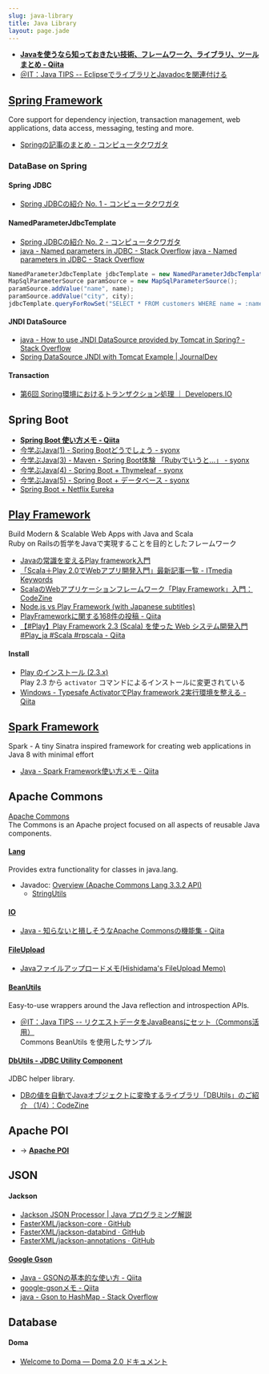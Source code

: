 ```yaml
---
slug: java-library
title: Java Library
layout: page.jade
---
```


- __[Javaを使うなら知っておきたい技術、フレームワーク、ライブラリ、ツールまとめ - Qiita](http://qiita.com/disc99/items/727b51dbe737602a5c91)__
- [＠IT：Java TIPS -- EclipseでライブラリとJavadocを関連付ける](http://www.atmarkit.co.jp/fjava/javatips/072eclipse024.html)


## [Spring Framework](http://projects.spring.io/spring-framework/)
Core support for dependency injection, transaction management, web applications, data access, messaging, testing and more.

- [Springの記事のまとめ - コンピュータクワガタ](http://kuwalab.hatenablog.jp/entry/spring)

### DataBase on Spring

#### Spring JDBC
- [Spring JDBCの紹介 No. 1 - コンピュータクワガタ](http://kuwalab.hatenablog.jp/entry/spring_jdbc/1)

#### NamedParameterJdbcTemplate
- [Spring JDBCの紹介 No. 2 - コンピュータクワガタ](http://kuwalab.hatenablog.jp/entry/spring_jdbc/2)
- [java - Named parameters in JDBC - Stack Overflow](http://stackoverflow.com/questions/2309970/named-parameters-in-jdbc)
[java - Named parameters in JDBC - Stack Overflow](http://stackoverflow.com/questions/2309970/named-parameters-in-jdbc)

```java
NamedParameterJdbcTemplate jdbcTemplate = new NamedParameterJdbcTemplate(dataSource);
MapSqlParameterSource paramSource = new MapSqlParameterSource();
paramSource.addValue("name", name);
paramSource.addValue("city", city);
jdbcTemplate.queryForRowSet("SELECT * FROM customers WHERE name = :name AND city = :city", paramSource);
```

#### JNDI DataSource
- [java - How to use JNDI DataSource provided by Tomcat in Spring? - Stack Overflow](http://stackoverflow.com/questions/9183321/how-to-use-jndi-datasource-provided-by-tomcat-in-spring)
- [Spring DataSource JNDI with Tomcat Example | JournalDev](http://www.journaldev.com/2597/spring-datasource-jndi-with-tomcat-example)

#### Transaction
- [第6回 Spring環境におけるトランザクション処理 ｜ Developers.IO](http://dev.classmethod.jp/server-side/transaction-management-in-spring/)


## Spring Boot

- __[Spring Boot 使い方メモ - Qiita](http://qiita.com/opengl-8080/items/05d9490d6f0544e2351a)__
- [今学ぶJava(1) - Spring Bootどうでしょう - syonx](http://syonx.hatenablog.com/entry/2015/05/05/034359)
- [今学ぶJava(3) - Maven・Spring Boot体験 「Rubyでいうと…」 - syonx](http://syonx.hatenablog.com/entry/2015/05/06/022545)
- [今学ぶJava(4) - Spring Boot + Thymeleaf - syonx](http://syonx.hatenablog.com/entry/2015/05/06/151032)
- [今学ぶJava(5) - Spring Boot + データベース - syonx](http://syonx.hatenablog.com/entry/2015/05/06/192203)
- [Spring Boot + Netflix Eureka](http://www.slideshare.net/shintanimoto/spring-boot-netflix-eureka)


## [Play Framework](https://www.playframework.com/)
Build Modern & Scalable Web Apps with Java and Scala  
Ruby on Railsの哲学をJavaで実現することを目的としたフレームワーク

- [Javaの常識を変えるPlay framework入門](http://www.atmarkit.co.jp/fjava/index/index_play.html)
- [「Scala＋Play 2.0でWebアプリ開発入門」最新記事一覧 - ITmedia Keywords](http://www.atmarkit.co.jp/ait/kw/scalaplay.html)
- [ScalaのWebアプリケーションフレームワーク「Play Framework」入門：CodeZine](http://codezine.jp/article/detail/7580)
- [Node.js vs Play Framework (with Japanese subtitles)](http://www.slideshare.net/brikis98/nodejs-vs-play-framework-with-japanese-subtitles)
- [PlayFrameworkに関する168件の投稿 - Qiita](http://qiita.com/tags/playframework)
- [【#Play】Play Framework 2.3 (Scala) を使った Web システム開発入門 #Play_ja #Scala #rpscala - Qiita](http://qiita.com/kukita/items/6326f1439abec013a479)

#### Install
- [Play のインストール (2.3.x)](https://www.playframework.com/documentation/ja/2.3.x/Installing)  
  Play 2.3 から `activator` コマンドによるインストールに変更されている
- [Windows - Typesafe ActivatorでPlay framework 2実行環境を整える - Qiita](http://qiita.com/nownabe/items/996df00392e60b5ea3e0)


## [Spark Framework](http://sparkjava.com/)
Spark - A tiny Sinatra inspired framework for creating web applications in Java 8 with minimal effort

- [Java - Spark Framework使い方メモ - Qiita](http://qiita.com/opengl-8080/items/801b32a8d44089fa1c04)


## Apache Commons
[Apache Commons](http://commons.apache.org/)  
The Commons is an Apache project focused on all aspects of reusable Java components.

#### [Lang](http://commons.apache.org/proper/commons-lang/)
Provides extra functionality for classes in java.lang.

- Javadoc: [Overview (Apache Commons Lang 3.3.2 API)](http://commons.apache.org/proper/commons-lang/javadocs/api-release/index.html)
    - [StringUtils](http://commons.apache.org/proper/commons-lang/javadocs/api-release/index.html?org/apache/commons/lang3/StringUtils.html)

#### [IO](http://commons.apache.org/proper/commons-io/)

- [Java - 知らないと損しそうなApache Commonsの機能集 - Qiita](http://qiita.com/horimislime/items/a9b9cf89e13cc9639ff2)

#### [FileUpload](http://commons.apache.org/proper/commons-fileupload/)

- [Javaファイルアップロードメモ(Hishidama's FileUpload Memo)](http://www.ne.jp/asahi/hishidama/home/tech/apache/commons/fileup.html)

#### [BeanUtils](http://commons.apache.org/proper/commons-beanutils/)
Easy-to-use wrappers around the Java reflection and introspection APIs.

- [＠IT：Java TIPS -- リクエストデータをJavaBeansにセット（Commons活用）](http://www.atmarkit.co.jp/fjava/javatips/090jakarta010.html)  
  Commons BeanUtils を使用したサンプル

#### [DbUtils - JDBC Utility Component](http://commons.apache.org/proper/commons-dbutils/)
JDBC helper library.

- [DBの値を自動でJavaオブジェクトに変換するライブラリ「DBUtils」のご紹介 （1/4）：CodeZine](http://codezine.jp/article/detail/7584)


## Apache POI

- → __[Apache POI](/wiki/apache-poi/)__


## JSON

#### Jackson
- [Jackson JSON Processor | Java プログラミング解説](http://so-zou.jp/software/tech/programming/java/package/json/jackson.htm)
- [FasterXML/jackson-core · GitHub](https://github.com/FasterXML/jackson-core)
- [FasterXML/jackson-databind · GitHub](https://github.com/FasterXML/jackson-databind)
- [FasterXML/jackson-annotations · GitHub](https://github.com/FasterXML/jackson-annotations)

#### [Google Gson](https://github.com/google/gson)
- [Java - GSONの基本的な使い方 - Qiita](http://qiita.com/u-chida/items/cbdd040e4199a10936dc)
- [google-gsonメモ - Qiita](http://qiita.com/yyoshikaw/items/850639ebf49ecfbc978c)
- [java \- Gson to HashMap \- Stack Overflow](https://stackoverflow.com/questions/14944419/gson-to-hashmap)


## Database

#### Doma
- [Welcome to Doma — Doma 2.0 ドキュメント](http://doma.readthedocs.org/ja/stable/)
